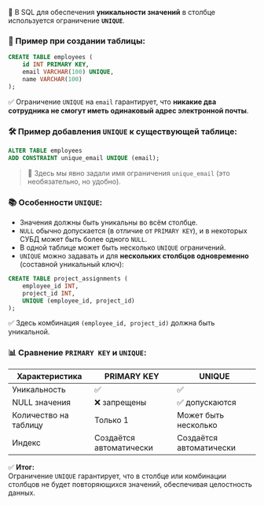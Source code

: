 📌 В SQL для обеспечения **уникальности значений** в столбце используется ограничение **`UNIQUE`**.
### 🧾 Пример при создании таблицы:
```sql
CREATE TABLE employees (
    id INT PRIMARY KEY,
    email VARCHAR(100) UNIQUE,
    name VARCHAR(100)
);
```
✅ Ограничение `UNIQUE` на `email` гарантирует, что **никакие два сотрудника не смогут иметь одинаковый адрес электронной почты**.
### 🛠 Пример добавления `UNIQUE` к существующей таблице:
```sql
ALTER TABLE employees
ADD CONSTRAINT unique_email UNIQUE (email);
```
> 📌 Здесь мы явно задали имя ограничения `unique_email` (это необязательно, но удобно).
### 📚 Особенности `UNIQUE`:
- Значения должны быть уникальны во всём столбце.
- `NULL` обычно допускается (в отличие от `PRIMARY KEY`), и в некоторых СУБД может быть более одного `NULL`.
- В одной таблице может быть несколько `UNIQUE` ограничений.
- `UNIQUE` можно задавать и для **нескольких столбцов одновременно** (составной уникальный ключ):
```sql
CREATE TABLE project_assignments (
    employee_id INT,
    project_id INT,
    UNIQUE (employee_id, project_id)
);
```
✅ Здесь комбинация `(employee_id, project_id)` должна быть уникальной.
### 📊 Сравнение `PRIMARY KEY` и `UNIQUE`:

|Характеристика|PRIMARY KEY|UNIQUE|
|---|---|---|
|Уникальность|✅|✅|
|NULL значения|❌ запрещены|✅ допускаются|
|Количество на таблицу|Только 1|Может быть несколько|
|Индекс|Создаётся автоматически|Создаётся автоматически|
✅ **Итог:**  
Ограничение `UNIQUE` гарантирует, что в столбце или комбинации столбцов не будет повторяющихся значений, обеспечивая целостность данных.